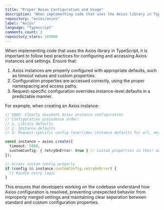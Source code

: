 ```yaml
---
title: "Proper Axios Configuration and Usage"
description: "When implementing code that uses the Axios library in TypeScript, it is important to follow best practices for configuring and accessing Axios instances and settings. Ensure that Axios instances are properly configured with appropriate defaults, configuration properties are accessed correctly, and request-specific configuration overrides instance-level defaults in a predictable manner."
repository: "axios/axios"
label: "Axios"
language: "Typescript"
comments_count: 3
repository_stars: 107000
---
```


When implementing code that uses the Axios library in TypeScript, it is important to follow best practices for configuring and accessing Axios instances and settings. Ensure that:

1. Axios instances are properly configured with appropriate defaults, such as timeout values and custom properties.
2. Configuration properties are accessed correctly, using the proper namespacing and access paths.
3. Request-specific configuration overrides instance-level defaults in a predictable manner.

For example, when creating an Axios instance:

```typescript
// GOOD: Clearly document Axios instance configuration
// Configuration precedence order:
// 1. Library defaults
// 2. Instance defaults
// 3. Request-specific config (overrides instance defaults for url, method, params, data)

const instance = axios.create({
  timeout: 5000,
  customConfig: { retryOnError: true } // Custom properties in their own namespace
});

// Access custom config properly
if (config && instance.customConfig.retryOnError) {
  // Handle retry logic
}
```

This ensures that developers working on the codebase understand how Axios configuration is resolved, preventing unexpected behavior from improperly merged settings and maintaining clear separation between standard and custom configuration properties.